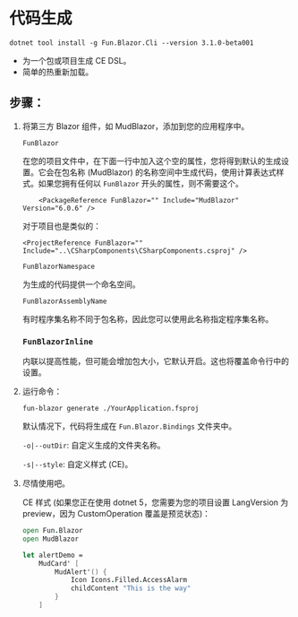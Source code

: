 # 代码生成

```
dotnet tool install -g Fun.Blazor.Cli --version 3.1.0-beta001
```

- 为一个包或项目生成 CE DSL。
- 简单的热重新加载。

## 步骤：

1. 将第三方 Blazor 组件，如 MudBlazor，添加到您的应用程序中。

    `FunBlazor`
    
    在您的项目文件中，在下面一行中加入这个空的属性，您将得到默认的生成设置。它会在包名称 (MudBlazor) 的名称空间中生成代码，使用计算表达式样式。如果您拥有任何以 `FunBlazor` 开头的属性，则不需要这个。

    ```
        <PackageReference FunBlazor="" Include="MudBlazor" Version="6.0.6" />
    ```

    对于项目也是类似的：

    ```
    <ProjectReference FunBlazor="" Include="..\CSharpComponents\CSharpComponents.csproj" />
    ```
    
    `FunBlazorNamespace`
    
    为生成的代码提供一个命名空间。

    `FunBlazorAssemblyName`
    
    有时程序集名称不同于包名称，因此您可以使用此名称指定程序集名称。

    ### `FunBlazorInline`
    
    内联以提高性能，但可能会增加包大小，它默认开启。这也将覆盖命令行中的设置。

2. 运行命令：

    ```
    fun-blazor generate ./YourApplication.fsproj
    ```

    默认情况下，代码将生成在 `Fun.Blazor.Bindings` 文件夹中。

    `-o|--outDir`: 自定义生成的文件夹名称。

    `-s|--style`: 自定义样式 (CE)。


3. 尽情使用吧。

    CE 样式 (如果您正在使用 dotnet 5，您需要为您的项目设置 LangVersion 为 preview，因为 CustomOperation 覆盖是预览状态)：

    ```fsharp
    open Fun.Blazor
    open MudBlazor

    let alertDemo =
        MudCard' [
            MudAlert'() {
                Icon Icons.Filled.AccessAlarm
                childContent "This is the way"
            }
        ]
    ```